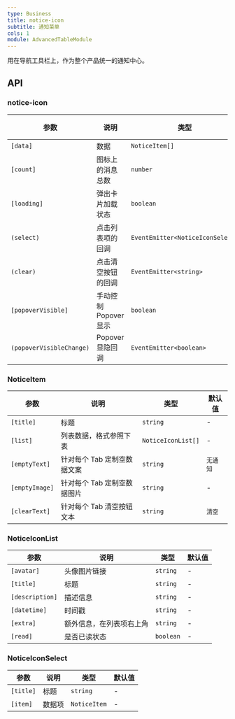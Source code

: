 ```yaml
---
type: Business
title: notice-icon
subtitle: 通知菜单
cols: 1
module: AdvancedTableModule
---
```


用在导航工具栏上，作为整个产品统一的通知中心。

## API

### notice-icon

| 参数                     | 说明                  | 类型                             | 默认值  |
| ------------------------ | --------------------- | -------------------------------- | ------- |
| `[data]`                 | 数据                  | `NoticeItem[]`                   | -       |
| `[count]`                | 图标上的消息总数      | `number`                         | -       |
| `[loading]`              | 弹出卡片加载状态      | `boolean`                        | `false` |
| `(select)`               | 点击列表项的回调      | `EventEmitter<NoticeIconSelect>` | -       |
| `(clear)`                | 点击清空按钮的回调    | `EventEmitter<string>`           | -       |
| `[popoverVisible]`       | 手动控制 Popover 显示 | `boolean`                        | `false` |
| `(popoverVisibleChange)` | Popover 显隐回调      | `EventEmitter<boolean>`          | -       |

### NoticeItem

| 参数           | 说明                        | 类型               | 默认值   |
| -------------- | --------------------------- | ------------------ | -------- |
| `[title]`      | 标题                        | `string`           | -        |
| `[list]`       | 列表数据，格式参照下表      | `NoticeIconList[]` | -        |
| `[emptyText]`  | 针对每个 Tab 定制空数据文案 | `string`           | `无通知` |
| `[emptyImage]` | 针对每个 Tab 定制空数据图片 | `string`           | -        |
| `[clearText]`  | 针对每个 Tab 清空按钮文本   | `string`           | `清空`   |

### NoticeIconList

| 参数            | 说明                     | 类型      | 默认值 |
| --------------- | ------------------------ | --------- | ------ |
| `[avatar]`      | 头像图片链接             | `string`  | -      |
| `[title]`       | 标题                     | `string`  | -      |
| `[description]` | 描述信息                 | `string`  | -      |
| `[datetime]`    | 时间戳                   | `string`  | -      |
| `[extra]`       | 额外信息，在列表项右上角 | `string`  | -      |
| `[read]`        | 是否已读状态             | `boolean` | -      |

### NoticeIconSelect

| 参数      | 说明   | 类型         | 默认值 |
| --------- | ------ | ------------ | ------ |
| `[title]` | 标题   | `string`     | -      |
| `[item]`  | 数据项 | `NoticeItem` | -      |
